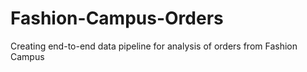 # Fashion-Campus-Orders
Creating end-to-end data pipeline for analysis of orders from Fashion Campus
